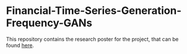 # Financial-Time-Series-Generation-Frequency-GANs

This repository contains the research poster for the project, that can be found [here](https://github.com/PierreCounathe/Financial-Time-Series-Generation-Frequency-GANs/blob/main/IEORE4742_Poster_Sauma2_Financial_Time_Series_Generation_with_GANs.pdf).
